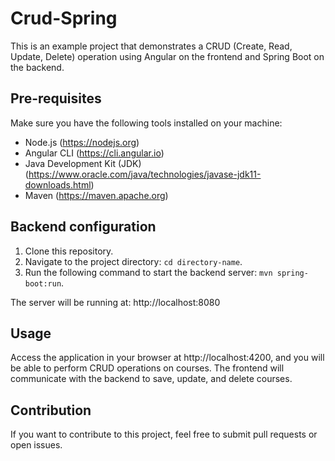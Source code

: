 # Crud-Spring
This is an example project that demonstrates a CRUD (Create, Read, Update, Delete) operation using Angular on the frontend and Spring Boot on the backend.

## Pre-requisites
Make sure you have the following tools installed on your machine:
- Node.js (https://nodejs.org)
- Angular CLI (https://cli.angular.io)
- Java Development Kit (JDK) (https://www.oracle.com/java/technologies/javase-jdk11-downloads.html)
- Maven (https://maven.apache.org)

## Backend configuration
1. Clone this repository.
2. Navigate to the project directory: `cd directory-name`.
3. Run the following command to start the backend server: `mvn spring-boot:run`.

The server will be running at: http://localhost:8080

## Usage
Access the application in your browser at http://localhost:4200, and you will be able to perform CRUD operations on courses. The frontend will communicate with the backend to save, update, and delete courses.

## Contribution
If you want to contribute to this project, feel free to submit pull requests or open issues.
